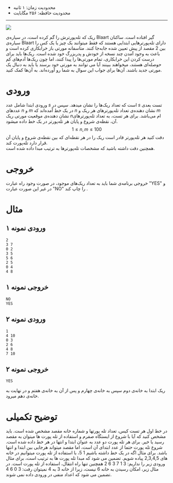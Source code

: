 + محدودیت زمان: ۱ ثانیه
+ محدودیت حافظه: ۲۵۶ مگابایت

----------
![](https://wallup.net/wp-content/uploads/2018/09/25/570831-Rick_Sanchez-Morty_Smith-Rick_and_Morty-TV-748x421.jpg)


ریک که تله‌پورترش را گم کرده است، در سیاره‌ی Blaart گیر افتاده است. ساکنان سیاره‌ی Blaart دارای تله‌پورتر‌هایی ابتدایی هستند که فقط میتوانند یک چیز یا یک کس را بین 2 مقصد از پیش تعیین شده جابه‌جا کنند. متاسفانه مورتی باز خرابکاری کرده است و باعث به وجود آمدن چند نسخه از خودش و پدربزرگ خود شده است. ریک‌ها باید برای درست کردن این خرابکاری، تمام مورتی‌ها را پیدا کنند، اما چون ریک‌ها آدم‌های کم حوصله‌ای هستند، میخواهند ببینند آیا می توانند به مورتی خود برسند یا باید به دنبال یک مورتی جدید باشند. آن‌ها برای جواب این سوال به شما رو آورده‌‌اند. به آن‌ها کمک کنید.

# ورودی
ورودی ابتدا شامل عدد $s$ است که تعداد ریک‌ها را نشان میدهد. سپس در $s$ تست بعدی عدد‌های $n$ و $m$ در یک خط آمده‌اند که $n$ نشان دهنده‌ی تعداد تله‌پورتر‌های هر ریک و $m$ نشان دهنده‌ی موقعیت مورتی ریک $n$ام می‌باشد. برای هر تست، به تعداد تله‌پورتر‌های آن، نقطه‌ی شروع و پایان هر تله‌پورتر در یک خط داده میشود.
$$1 \le n, m \le 100$$
دقت کنید هر تله‌پورتر قادر است ریک را در هر نقطه‌ای که بین نقطه‌ی شروع و پایان آن قرار دارد تله‌پورت کند.  
همچنین دقت داشته باشید که مشخصات تله‌پورترها به ترتیب مبدا داده شده است.
# خروجی
خروجی برنامه‌ی شما باید به تعداد ریک‌های موجود، در صورت وجود راه عبارت "YES" و در غیر این صورت عبارت "NO" را چاپ کند .

# مثال
## ورودی نمونه ۱
```
2
3 7
0 2
3 5
5 6
2 5
0 4
4 8
```

## خروجی نمونه ۱
```
NO
YES
```


## ورودی نمونه ۲
```
1
4 10
0 3
2 6
4 8
7 10
```

## خروجی نمونه ۲
```
YES
```


ریک ابتدا به خانه‌ی دوم سپس به خانه‌ی چهارم و پس از آن به خانه‌ی هفتم و در نهایت به خانه‌ی دهم میرود.

# توضیح تکمیلی
در خط اول هر تست کیس، تعداد تله ­پورت­ها و شماره خانه مقصد مشخص شده است.
باید مشخص کنید که آیا با شروع از ایستگاه صفرم و استفاده از تله­ پورت ها میتوان به مقصد رسید یا خیر. 
برای هر تله­ پورت دو عدد به عنوان ابتدا و انتها در هر خط داده شده است. شروع تله­ پورت حتما از عدد ابتدای آن است، اما مقصد میتواند هرجایی بین ابتدا و انتها باشد. برای مثال اگه در یک خط داشته باشیم 1 5، با استفاده از تله پورت میتوانیم در خانه های 2,3,4,5 پیاده شویم. 
تضمین می شود که مبدا تله پورت ها به ترتیب است، برای مثال ورودی زیر را
نداریم: 
3 1
7 3
6 2 
همچنین تنها راه انتقال، استفاده از تله پورت است. در مثال زیر، امکان رسیدن به خانه 6 نیست، زیرا از خانه 3 به 4 نمیتوان رفت:
3 0
6 4
تضمین می شود که اعداد منفی در ورودی داده نمی شوند.